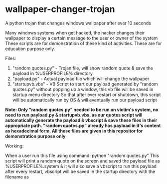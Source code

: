 # wallpaper-changer-trojan
A python trojan that changes windows wallpaper after ever 10 seconds

Many windows systems when get hacked, the hacker changes their wallpaper to display a certain message to the user or owner of the system
These scripts are for demonstration of these kind of activities.
These are for education purpose only.

Files:
1. "random quotes.py" - Trojan file, will show random quote & save the payload in %USERPROFILE% directory
2. "payload.py" - Actual payload file which will change the wallpaper
3. "startupvb.vbs" - VB Script to start our payload generated by "random quotes.py" without popping up a window, this vb file will be saved in startup menu directory                      So that after ever restart or shutdown, this script will be automatically run by OS & will eventually run our payload script

**Note: Only "random quotes.py" needed to be run on victim's system, no need to run payload.py & startupvb.vbs, as our quotes script will automatically generate the          payload & vbscript & save these files in their appropriate path. "random quotes.py" already has payload in it's content as hexadecimal form. All these files 
        are given in this repositor for demonstration purpose only**

Working:

When a user run this file using command:
  python "random quotes.py"
This script will print a random quote on the screen and saved the payload file as %USERPROFILE%\.system & it will also save a vbscript to run this payload after every restart, vbscript will be saved in the startup directory with the filename as 
